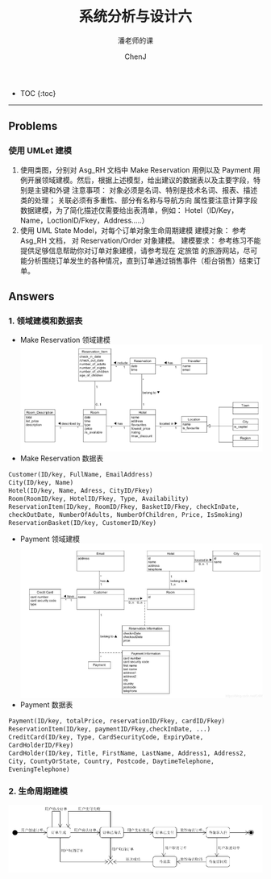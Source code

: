 ﻿---  
layout: post  
title: "系统分析与设计六"  
subtitle: "潘老师的课"  
author: "ChenJ"  
header-img: "img/post-bg-imgs/2-systems-analysis-design.jpg"  
header-mask: 0.4  
catalog: true
tags:  系统分析与设计
---

* TOC
{:toc}

---
## Problems
### 使用 UMLet 建模
1. 使用类图，分别对 Asg_RH 文档中 Make Reservation 用例以及 Payment 用例开展领域建模。然后，根据上述模型，给出建议的数据表以及主要字段，特别是主键和外键
注意事项：
对象必须是名词、特别是技术名词、报表、描述类的处理；
关联必须有多重性、部分有名称与导航方向
属性要注意计算字段
数据建模，为了简化描述仅需要给出表清单，例如：
Hotel（ID/Key，Name，LoctionID/Fkey，Address…..）                
2. 使用 UML State Model，对每个订单对象生命周期建模
建模对象： 参考 Asg_RH 文档， 对 Reservation/Order 对象建模。
建模要求： 参考练习不能提供足够信息帮助你对订单对象建模，请参考现在 定旅馆 的旅游网站，尽可能分析围绕订单发生的各种情况，直到订单通过销售事件（柜台销售）结束订单。

## Answers
### 1. 领域建模和数据表
* Make Reservation 领域建模
![Make Reservation领域建模](https://raw.githubusercontent.com/Chenjiff/Chenjiff.github.io/master/img/in-post/SWSAD-in/area_1.png)
* Make Reservation 数据表
```
Customer(ID/key, FullName, EmailAddress)
City(ID/key, Name)
Hotel(ID/key, Name, Adress, CityID/Fkey)
Room(RoomID/key, HotelID/Fkey, Type, Availability)
ReservationItem(ID/key, RoomID/Fkey, BasketID/Fkey, checkInDate, checkOutDate, NumberOfAdults, NumberOfChildren, Price, IsSmoking)
ReservationBasket(ID/key, CustomerID/Key)
```
* Payment 领域建模
![Payment领域建模](https://raw.githubusercontent.com/Chenjiff/Chenjiff.github.io/master/img/in-post/SWSAD-in/area_2.png)
* Payment 数据表
```
Payment(ID/key, totalPrice, reservationID/Fkey, cardID/Fkey)
ReservationItem(ID/key, paymentID/Fkey,checkInDate, ...)
CreditCard(ID/key, Type, CardSecurityCode, ExpiryDate, CardHolderID/Fkey)
CardHolder(ID/key, Title, FirstName, LastName, Address1, Address2, City, CountyOrState, Country, Postcode, DaytimeTelephone, EveningTelephone)
```
### 2. 生命周期建模
![生命周期建模](https://raw.githubusercontent.com/Chenjiff/Chenjiff.github.io/master/img/in-post/SWSAD-in/life_area.png)
